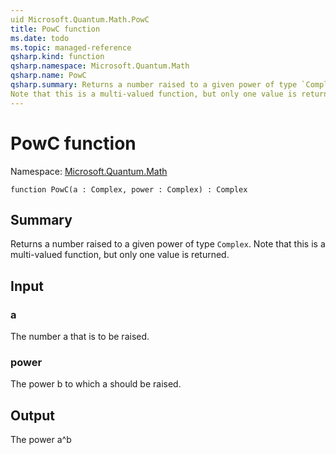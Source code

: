 ```yaml
---
uid Microsoft.Quantum.Math.PowC
title: PowC function
ms.date: todo
ms.topic: managed-reference
qsharp.kind: function
qsharp.namespace: Microsoft.Quantum.Math
qsharp.name: PowC
qsharp.summary: Returns a number raised to a given power of type `Complex`.
Note that this is a multi-valued function, but only one value is returned.
---
```


# PowC function

Namespace: [Microsoft.Quantum.Math](xref:Microsoft.Quantum.Math)

```qsharp
function PowC(a : Complex, power : Complex) : Complex
```

## Summary
Returns a number raised to a given power of type `Complex`.
Note that this is a multi-valued function, but only one value is returned.

## Input
### a
The number a that is to be raised.
### power
The power b to which a should be raised.

## Output
The power a^b
